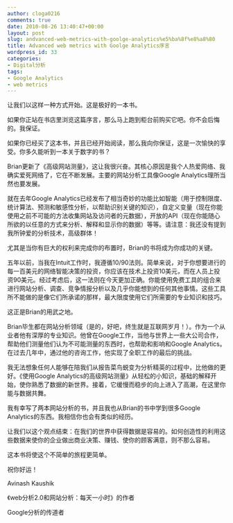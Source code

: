 ```yaml
---
author: cloga0216
comments: true
date: 2010-08-26 13:40:47+00:00
layout: post
slug: andvanced-web-metrics-with-goolge-analytics%e5%ba%8f%e8%a8%80
title: Advanced web metrics with Goolge Analytics序言
wordpress_id: 33
categories:
- Digital分析
tags:
- Google Analytics
- web metrics
---
```


让我们以这样一种方式开始。这是极好的一本书。




如果你正站在书店里浏览这篇序言，那么马上跑到柜台前购买它吧。你不会后悔的。我保证。




如果你已经买了这本书，并且已经开始阅读，那么我向你保证，这是一次愉快的享受。你多久能听到一本关于数字的书？




Brian更新了《高级网站测量》，这让我很兴奋。其核心原因是我个人热爱网络、我确实爱死网络了，它在不断发展。主要的网站分析工具像Google Analytics理所当然也要发展。




就在去年Google Analytics已经发布了相当奇妙的功能比如智能（用于控制限度、统计算法、预测和敏感性分析，以帮助识别关键的知识），自定义变量（现在你能使用之前不可能的方法收集网站及访问者的元数据），开放的API（现在你能随心所欲的以任意的方式来分析、解释和显示你的数据）等等。请注意：我还没有提到我所钟爱的分析技术，高级群体！




尤其是当你有巨大的权利来完成你的布置时，Brian的书将成为你成功的关键。




五年以前，当我在Intuit工作时，我遵循10/90法则。简单来说，对于你想要进行的每一百美元的网络智能决策的投资，你应该在技术上投资10美元，而在人员上投资90美元。经过考虑后，这一法则在今天更加正确。你能使用免费工具的组合来进行网站分析、调查、竞争情报分析以及几乎你能想到的任何其他事情。这些工具所不能做的是像它们所承诺的那样，最大限度使用它们所需要的专业知识和技巧。




这正是Brian的用武之地。




Brian毕生都在网站分析领域（是的，好吧，终生就是互联网岁月！）。作为一个从业者他有深厚的专业知识。他曾在Google工作，当他与世界上一些大公司合作，帮助他们测量他们认为不可能测量的东西时，也帮助和影响和Google Analytics。在过去几年中，通过他的咨询工作，他实现了全职工作的最后的挑战。




我无法想象任何人能够在陪我们从报告菜鸟蜕变为分析精英的过程中，比他做的更好。《使用Google Analytics的高级网站测量》从轻松的小知识，基础的解释开始，使你熟悉了数据的新世界。接着，它缓慢而稳步的向上进入了高潮，在这里你能与数据共舞。




我有幸写了两本网站分析的书，并且我也从Brian的书中学到很多Google Analytics的东西。我相信你也会有类似的经历。




让我们以这个观点结束：在我们的世界中获得数据是容易的。如何创造性的利用这些数据来使你的企业做出商业决策、赚钱、使你的顾客满意，则不那么容易。




这本书将使这个不简单的旅程更简单。




祝你好运！




Avinash Kaushik




《web分析2.0和网站分析：每天一小时》的作者




Google分析的传道者




